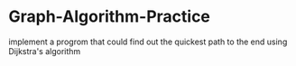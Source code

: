 # Graph-Algorithm-Practice
implement a progrom that could find out the quickest path to the end using Dijkstra's algorithm
